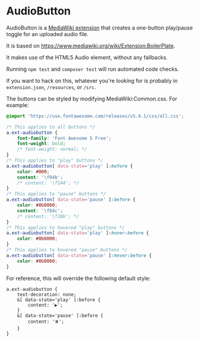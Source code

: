 # AudioButton

AudioButton is a [MediaWiki extension](https://www.mediawiki.org/wiki/Manual:Extensions) that creates a one-button play/pause toggle for an uploaded audio file.

It is based on https://www.mediawiki.org/wiki/Extension:BoilerPlate.

It makes use of the HTML5 Audio element, without any fallbacks.

Running `npm test` and `composer test` will run automated code checks.

If you want to hack on this, whatever you're looking for is probably in `extension.json`, `/resources`, or `/src`.

The buttons can be styled by modifying MediaWiki:Common.css. For example:
```css
@import 'https://use.fontawesome.com/releases/v5.4.1/css/all.css';

/* This applies to all buttons */
a.ext-audiobutton {
    font-family: 'Font Awesome 5 Free';
    font-weight: bold;
    /* font-weight: normal; */
}
/* This applies to "play" buttons */
a.ext-audiobutton[ data-state='play' ]:before {
    color: #000;
    content: '\f04b';
    /* content: '\f144'; */
}
/* This applies to "pause" buttons */
a.ext-audiobutton[ data-state='pause' ]:before {
    color: #8b0000;
    content: '\f04c';
    /* content: '\f28b'; */
}
/* This applies to hovered "play" buttons */
a.ext-audiobutton[ data-state='play' ]:hover:before {
    color: #8b0000;
}
/* This applies to hovered "pause" buttons */
a.ext-audiobutton[ data-state='pause' ]:hover:before {
    color: #8b0000;
}
```

For reference, this will override the following default style:
```less
a.ext-audiobutton {
	text-decoration: none;
	&[ data-state='play' ]:before {
		content: '▶️';
	}
	&[ data-state='pause' ]:before {
		content: '⏸️';
	}
}
```
